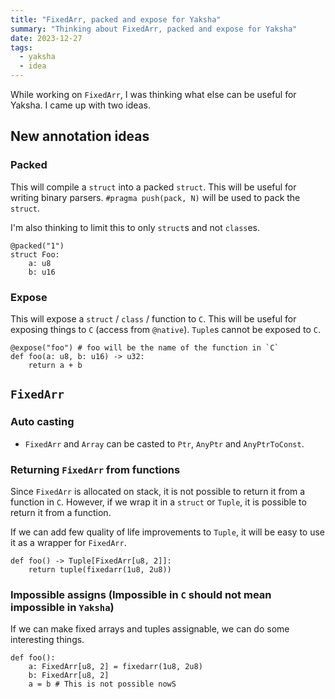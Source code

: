 ```yaml
---
title: "FixedArr, packed and expose for Yaksha"
summary: "Thinking about FixedArr, packed and expose for Yaksha"
date: 2023-12-27
tags:
  - yaksha
  - idea
---
```


While working on `FixedArr`, I was thinking what else can be useful for Yaksha. I came up with two ideas.

## New annotation ideas

### Packed
This will compile a `struct` into a packed `struct`. This will be useful for writing binary parsers. `#pragma push(pack, N)` will be used to pack the `struct`. 

I'm also thinking to limit this to only `struct`s and not `class`es. 

```yaksha
@packed("1")
struct Foo:
    a: u8
    b: u16
```

### Expose
This will expose a `struct` / `class` / function to `C`. This will be useful for exposing things to `C` (access from `@native`). `Tuple`s cannot be exposed to `C`. 

```yaksha
@expose("foo") # foo will be the name of the function in `C`
def foo(a: u8, b: u16) -> u32:
    return a + b
```

## `FixedArr`

### Auto casting 

* `FixedArr` and `Array` can be casted to `Ptr`, `AnyPtr` and `AnyPtrToConst`.

### Returning `FixedArr` from functions

Since `FixedArr` is allocated on stack, it is not possible to return it from a function in `C`. However, if we wrap it in a `struct` or `Tuple`, it is possible to return it from a function. 

If we can add few quality of life improvements to `Tuple`, it will be easy to use it as a wrapper for `FixedArr`. 

```yaksha
def foo() -> Tuple[FixedArr[u8, 2]]:
    return tuple(fixedarr(1u8, 2u8))
```

### Impossible assigns (Impossible in `C` should not mean impossible in `Yaksha`)

If we can make fixed arrays and tuples assignable, we can do some interesting things. 

```yaksha
def foo():
    a: FixedArr[u8, 2] = fixedarr(1u8, 2u8)
    b: FixedArr[u8, 2]
    a = b # This is not possible nowS
```
